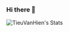 ### Hi there 👋

<!--
**TieuVanHien/TieuVanHien** is a ✨ _special_ ✨ repository because its `README.md` (this file) appears on your GitHub profile.
I'm learning ReactJs and looking for work as Front-End Developer

-->

![TieuVanHien's Stats](https://github-readme-stats.vercel.app/api?username=TieuVanHien&theme=cobalt&show_icons=true)

